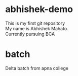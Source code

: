 # abhishek-demo
This is my first git repository
<br>
My name is Abhishek Mahato.
<br>
Currently pursuing BCA

# batch
Delta batch from apna college